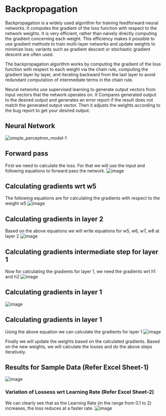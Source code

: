 # Backpropagation

Backpropagation is a widely used algorithm for training feedforward neural networks. It computes the gradient of the loss function with respect to the network weights. It is very efficient, rather than naively directly computing the gradient concerning each weight. This efficiency makes it possible to use gradient methods to train multi-layer networks and update weights to minimize loss; variants such as gradient descent or stochastic gradient descent are often used.

The backpropagation algorithm works by computing the gradient of the loss function with respect to each weight via the chain rule, computing the gradient layer by layer, and iterating backward from the last layer to avoid redundant computation of intermediate terms in the chain rule.

Neural networks use supervised learning to generate output vectors from input vectors that the network operates on. It Compares generated output to the desired output and generates an error report if the result does not match the generated output vector. Then it adjusts the weights according to the bug report to get your desired output.

## Neural Network
![simple_perceptron_model-1](https://github.com/selvaraj-sembulingam/ERA-V1/assets/66372829/6b452b12-6830-401a-bcfe-9567cd8d0711)

## Forward pass
First we need to calculate the loss. For that we will use the input and following equations to forward pass the network.
![image](https://github.com/selvaraj-sembulingam/ERA-V1/assets/66372829/372157ce-2362-49d1-87c4-5ec541bd76a6)

## Calculating gradients wrt w5
The following equations are for calculating the gradients with respect to the weight w5
![image](https://github.com/selvaraj-sembulingam/ERA-V1/assets/66372829/e9fdc409-7f72-44ef-8567-a447167bd861)

## Calculating gradients in layer 2
Based on the above equations we will write equations for w5, w6, w7, w8 at layer 2
![image](https://github.com/selvaraj-sembulingam/ERA-V1/assets/66372829/34f7640a-3165-4fab-9eb3-8eb39daa4dec)

## Calculating gradients intermediate step for layer 1
Now for calculating the gradients for layer 1, we need the gradients wrt h1 and h2
![image](https://github.com/selvaraj-sembulingam/ERA-V1/assets/66372829/634cd11c-0802-4e65-a6e9-cffac5b306d0)

## Calculating gradients in layer 1
![image](https://github.com/selvaraj-sembulingam/ERA-V1/assets/66372829/2b28aee4-433c-4cb1-aebf-2902d2181b1a)

## Calculating gradients in layer 1
Using the above equation we can calculate the gradients for layer 1
![image](https://github.com/selvaraj-sembulingam/ERA-V1/assets/66372829/c075c84d-d807-4a56-bf8d-48f3dec2f1a3)

Finally we will update the weights based on the calculated gradients. Based on the new weights, we will calculate the losses and do the above steps iteratively.

## Results for Sample Data (Refer Excel Sheet-1)
![image](https://github.com/selvaraj-sembulingam/ERA-V1/assets/66372829/824d8544-1ef9-4b51-b9f8-e9c8b21c8319)

### Variation of Lossess wrt Learning Rate (Refer Excel Sheet-2)
We can clearly see that as the Learning Rate (in the range from 0.1 to 2) increases, the loss reduces at a faster rate.
![image](https://github.com/selvaraj-sembulingam/ERA-V1/assets/66372829/2f5c34f1-4853-4c4a-b310-a2027c24926f)

